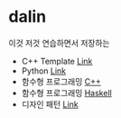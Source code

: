 # dalin

이것 저것 연습하면서 저장하는 

* C++ Template [Link](https://github.com/neguri/dalin/tree/master/cpp_study/template)  
* Python [Link](https://github.com/neguri/dalin/tree/master/python_study)
* 함수형 프로그래밍 [C++](https://github.com/neguri/dalin/tree/master/functional/cpp)
* 함수형 프로그래밍 [Haskell](https://github.com/neguri/dalin/tree/master/functional/haskell)
* 디자인 패턴 [Link](https://github.com/neguri/dalin/tree/master/design_pattern)
